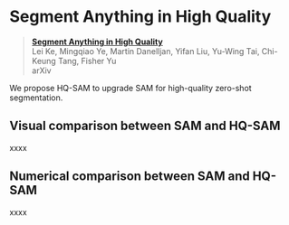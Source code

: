 # Segment Anything in High Quality

> [**Segment Anything in High Quality**]()           
> Lei Ke, Mingqiao Ye, Martin Danelljan, Yifan Liu, Yu-Wing Tai, Chi-Keung Tang, Fisher Yu \
> arXiv

We propose HQ-SAM to upgrade SAM for high-quality zero-shot segmentation.

Visual comparison between SAM and HQ-SAM
-----------------
xxxx


Numerical comparison between SAM and HQ-SAM
-----------------
xxxx
